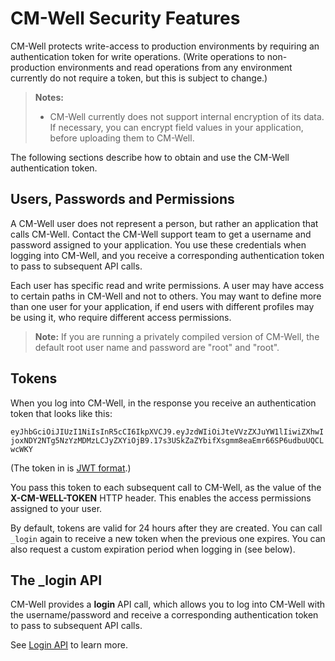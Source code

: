 # CM-Well Security Features #

CM-Well protects write-access to production environments by requiring an authentication token for write operations. (Write operations to non-production environments and read operations from any environment currently do not require a token, but this is subject to change.)

> **Notes:**
> * CM-Well currently does not support internal encryption of its data. If necessary, you can encrypt field values in your application, before uploading them to CM-Well.


The following sections describe how to obtain and use the CM-Well authentication token.

## Users, Passwords and Permissions ##

A CM-Well user does not represent a person, but rather an application that calls CM-Well. Contact the CM-Well support team to get a username and password assigned to your application. You use these credentials when logging into CM-Well, and you receive a corresponding authentication token to pass to subsequent API calls.

Each user has specific read and write permissions. A user may have access to certain paths in CM-Well and not to others. You may want to define more than one user for your application, if end users with different profiles may be using it, who require different access permissions.

>**Note:** If you are running a privately compiled version of CM-Well, the default root user name and password are "root" and "root".

## Tokens ##

When you log into CM-Well, in the response you receive an authentication token that looks like this:
 
`eyJhbGciOiJIUzI1NiIsInR5cCI6IkpXVCJ9.eyJzdWIiOiJteVVzZXJuYW1lIiwiZXhwIjoxNDY2NTg5NzYzMDMzLCJyZXYiOjB9.17s3USkZaZYbifXsgmm8eaEmr66SP6udbuUQCLwcWKY`

(The token in is [JWT format](http://jwt.io).)

You pass this token to each subsequent call to CM-Well, as the value of the **X-CM-WELL-TOKEN** HTTP header. This enables the access permissions assigned to your user.

By default, tokens are valid for 24 hours after they are created. You can call `_login` again to receive a new token when the previous one expires. You can also request a custom expiration period when logging in (see below).


## The _login API ##

CM-Well provides a **login** API call, which allows you to log into CM-Well with the username/password and receive a corresponding authentication token to pass to subsequent API calls.

See [Login API](API.Login.Login.md) to learn more.








